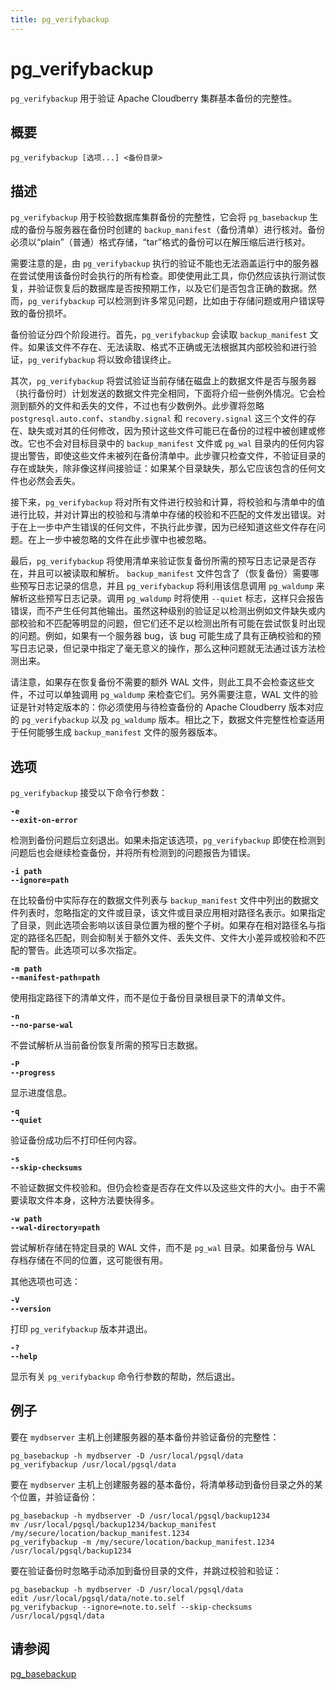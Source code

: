 ```yaml
---
title: pg_verifybackup
---
```


# pg_verifybackup

`pg_verifybackup` 用于验证 Apache Cloudberry 集群基本备份的完整性。

## 概要

```shell
pg_verifybackup [选项...] <备份目录>
```

## 描述

`pg_verifybackup` 用于校验数据库集群备份的完整性，它会将 `pg_basebackup` 生成的备份与服务器在备份时创建的 `backup_manifest`（备份清单）进行核对。备份必须以“plain”（普通）格式存储，“tar”格式的备份可以在解压缩后进行核对。

需要注意的是，由 `pg_verifybackup` 执行的验证不能也无法涵盖运行中的服务器在尝试使用该备份时会执行的所有检查。即使使用此工具，你仍然应该执行测试恢复，并验证恢复后的数据库是否按预期工作，以及它们是否包含正确的数据。然而，`pg_verifybackup` 可以检测到许多常见问题，比如由于存储问题或用户错误导致的备份损坏。

备份验证分四个阶段进行。首先，`pg_verifybackup` 会读取 `backup_manifest` 文件。如果该文件不存在、无法读取、格式不正确或无法根据其内部校验和进行验证，`pg_verifybackup` 将以致命错误终止。

其次，`pg_verifybackup` 将尝试验证当前存储在磁盘上的数据文件是否与服务器（执行备份时）计划发送的数据文件完全相同，下面将介绍一些例外情况。它会检测到额外的文件和丢失的文件，不过也有少数例外。此步骤将忽略 `postgresql.auto.conf`、`standby.signal` 和 `recovery.signal` 这三个文件的存在、缺失或对其的任何修改，因为预计这些文件可能已在备份的过程中被创建或修改。它也不会对目标目录中的 `backup_manifest` 文件或 `pg_wal` 目录内的任何内容提出警告，即使这些文件未被列在备份清单中。此步骤只检查文件，不验证目录的存在或缺失，除非像这样间接验证：如果某个目录缺失，那么它应该包含的任何文件也必然会丢失。

接下来，`pg_verifybackup` 将对所有文件进行校验和计算，将校验和与清单中的值进行比较，并对计算出的校验和与清单中存储的校验和不匹配的文件发出错误。对于在上一步中产生错误的任何文件，不执行此步骤，因为已经知道这些文件存在问题。在上一步中被忽略的文件在此步骤中也被忽略。

最后，`pg_verifybackup` 将使用清单来验证恢复备份所需的预写日志记录是否存在，并且可以被读取和解析。 `backup_manifest` 文件包含了（恢复备份）需要哪些预写日志记录的信息，并且 `pg_verifybackup` 将利用该信息调用 `pg_waldump` 来解析这些预写日志记录。调用 `pg_waldump` 时将使用 `--quiet` 标志，这样只会报告错误，而不产生任何其他输出。虽然这种级别的验证足以检测出例如文件缺失或内部校验和不匹配等明显的问题，但它们还不足以检测出所有可能在尝试恢复时出现的问题。例如，如果有一个服务器 bug，该 bug 可能生成了具有正确校验和的预写日志记录，但记录中指定了毫无意义的操作，那么这种问题就无法通过该方法检测出来。

请注意，如果存在恢复备份不需要的额外 WAL 文件，则此工具不会检查这些文件，不过可以单独调用 `pg_waldump` 来检查它们。另外需要注意，WAL 文件的验证是针对特定版本的：你必须使用与待检查备份的 Apache Cloudberry 版本对应的 `pg_verifybackup` 以及 `pg_waldump` 版本。相比之下，数据文件完整性检查适用于任何能够生成 `backup_manifest` 文件的服务器版本。

## 选项

`pg_verifybackup` 接受以下命令行参数：

**`-e`**<br>
**`--exit-on-error`**

检测到备份问题后立刻退出。如果未指定该选项，`pg_verifybackup` 即使在检测到问题后也会继续检查备份，并将所有检测到的问题报告为错误。

**`-i path`**<br>
**`--ignore=path`**

在比较备份中实际存在的数据文件列表与 `backup_manifest` 文件中列出的数据文件列表时，忽略指定的文件或目录，该文件或目录应用相对路径名表示。如果指定了目录，则此选项会影响以该目录位置为根的整个子树。如果存在相对路径名与指定的路径名匹配，则会抑制关于额外文件、丢失文件、文件大小差异或校验和不匹配的警告。此选项可以多次指定。

**`-m path`**<br>
**`--manifest-path=path`**

使用指定路径下的清单文件，而不是位于备份目录根目录下的清单文件。

**`-n`**<br>
**`--no-parse-wal`**

不尝试解析从当前备份恢复所需的预写日志数据。

**`-P`**<br>
**`--progress`**

显示进度信息。

**`-q`**<br>
**`--quiet`**

验证备份成功后不打印任何内容。

**`-s`**<br>
**`--skip-checksums`**

不验证数据文件校验和。但仍会检查是否存在文件以及这些文件的大小。由于不需要读取文件本身，这种方法要快得多。

**`-w path`**<br>
**`--wal-directory=path`**

尝试解析存储在特定目录的 WAL 文件，而不是 `pg_wal` 目录。如果备份与 WAL 存档存储在不同的位置，这可能很有用。

其他选项也可选：

**`-V`**<br>
**`--version`**

打印 `pg_verifybackup` 版本并退出。

**`-?`**<br>
**`--help`**

显示有关 `pg_verifybackup` 命令行参数的帮助，然后退出。

## 例子

要在 `mydbserver` 主机上创建服务器的基本备份并验证备份的完整性：

```shell
pg_basebackup -h mydbserver -D /usr/local/pgsql/data
pg_verifybackup /usr/local/pgsql/data
```

要在 `mydbserver` 主机上创建服务器的基本备份，将清单移动到备份目录之外的某个位置，并验证备份：

```shell
pg_basebackup -h mydbserver -D /usr/local/pgsql/backup1234
mv /usr/local/pgsql/backup1234/backup_manifest /my/secure/location/backup_manifest.1234
pg_verifybackup -m /my/secure/location/backup_manifest.1234 /usr/local/pgsql/backup1234
```

要在验证备份时忽略手动添加到备份目录的文件，并跳过校验和验证：

```shell
pg_basebackup -h mydbserver -D /usr/local/pgsql/data
edit /usr/local/pgsql/data/note.to.self
pg_verifybackup --ignore=note.to.self --skip-checksums /usr/local/pgsql/data
```

## 请参阅

[pg_basebackup](/docs/sys-utilities/pg_basebackup.md)
